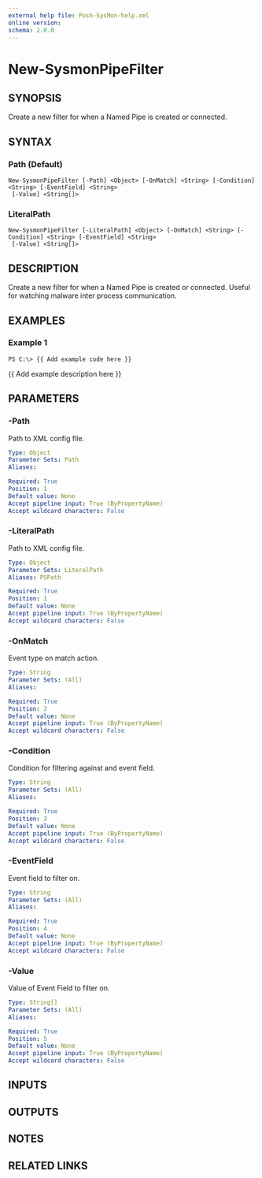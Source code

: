 ```yaml
---
external help file: Posh-SysMon-help.xml
online version: 
schema: 2.0.0
---
```


# New-SysmonPipeFilter

## SYNOPSIS
Create a new filter for when a Named Pipe is created or connected.

## SYNTAX

### Path (Default)
```
New-SysmonPipeFilter [-Path] <Object> [-OnMatch] <String> [-Condition] <String> [-EventField] <String>
 [-Value] <String[]>
```

### LiteralPath
```
New-SysmonPipeFilter [-LiteralPath] <Object> [-OnMatch] <String> [-Condition] <String> [-EventField] <String>
 [-Value] <String[]>
```

## DESCRIPTION
Create a new filter for when a Named Pipe is created or connected.
Useful for watching malware inter process communication.

## EXAMPLES

### Example 1
```
PS C:\> {{ Add example code here }}
```

{{ Add example description here }}

## PARAMETERS

### -Path
Path to XML config file.

```yaml
Type: Object
Parameter Sets: Path
Aliases: 

Required: True
Position: 1
Default value: None
Accept pipeline input: True (ByPropertyName)
Accept wildcard characters: False
```

### -LiteralPath
Path to XML config file.

```yaml
Type: Object
Parameter Sets: LiteralPath
Aliases: PSPath

Required: True
Position: 1
Default value: None
Accept pipeline input: True (ByPropertyName)
Accept wildcard characters: False
```

### -OnMatch
Event type on match action.

```yaml
Type: String
Parameter Sets: (All)
Aliases: 

Required: True
Position: 2
Default value: None
Accept pipeline input: True (ByPropertyName)
Accept wildcard characters: False
```

### -Condition
Condition for filtering against and event field.

```yaml
Type: String
Parameter Sets: (All)
Aliases: 

Required: True
Position: 3
Default value: None
Accept pipeline input: True (ByPropertyName)
Accept wildcard characters: False
```

### -EventField
Event field to filter on.

```yaml
Type: String
Parameter Sets: (All)
Aliases: 

Required: True
Position: 4
Default value: None
Accept pipeline input: True (ByPropertyName)
Accept wildcard characters: False
```

### -Value
Value of Event Field to filter on.

```yaml
Type: String[]
Parameter Sets: (All)
Aliases: 

Required: True
Position: 5
Default value: None
Accept pipeline input: True (ByPropertyName)
Accept wildcard characters: False
```

## INPUTS

## OUTPUTS

## NOTES

## RELATED LINKS

